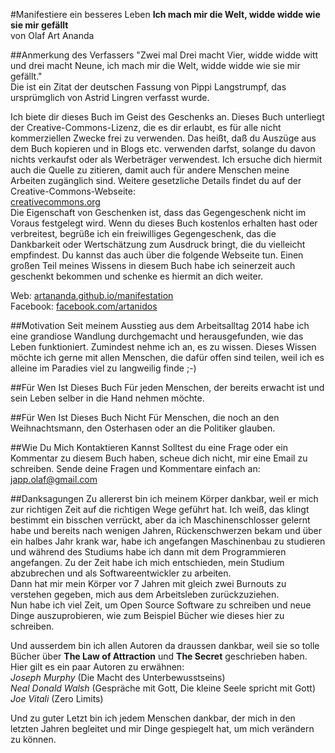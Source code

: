#Manifestiere ein besseres Leben
**Ich mach mir die Welt, widde widde wie sie mir gefällt**  
von Olaf Art Ananda  

##Anmerkung des Verfassers
"Zwei mal Drei macht Vier, widde widde witt und drei macht Neune, ich mach mir die Welt, widde widde wie sie mir gefällt."  
Die ist ein Zitat der deutschen Fassung von Pippi Langstrumpf, das ursprümglich von Astrid Lingren verfasst wurde.

Ich biete dir dieses Buch im Geist des Geschenks an. Dieses Buch unterliegt der Creative-Commons-Lizenz, die es dir erlaubt, es für alle nicht kommerziellen Zwecke frei zu verwenden. Das heißt, daß du Auszüge aus dem Buch kopieren und in Blogs etc. verwenden darfst, solange du davon nichts verkaufst oder als Werbeträger verwendest. Ich ersuche dich hiermit auch die Quelle zu zitieren, damit auch für andere Menschen meine Arbeiten zugänglich sind. Weitere gesetzliche Details findet du auf der Creative-Commons-Webseite:  
[creativecommons.org](creativecommons.org)  
Die Eigenschaft von Geschenken ist, dass das Gegengeschenk nicht im Voraus festgelegt wird. Wenn du dieses Buch kostenlos erhalten hast oder verbreitest, begrüße ich ein freiwilliges Gegengeschenk, das die Dankbarkeit oder Wertschätzung zum Ausdruck bringt, die du vielleicht empfindest. Du kannst das auch über die folgende Webseite tun.
Einen großen Teil meines Wissens in diesem Buch habe ich seinerzeit auch geschenkt bekommen und schenke es hiermit an dich weiter.

Web: 		[artananda.github.io/manifestation](artananda.github.io/manifestation)  
Facebook: 	[facebook.com/artanidos](facebook.com/artanidos)

##Motivation
Seit meinem Ausstieg aus dem Arbeitsalltag 2014 habe ich eine grandiose Wandlung durchgemacht und herausgefunden, wie das Leben funktioniert. Zumindest nehme ich an, es zu wissen. Dieses Wissen möchte ich gerne mit allen Menschen, die dafür offen sind teilen, weil ich es alleine im Paradies viel zu langweilig finde ;-)

##Für Wen Ist Dieses Buch
Für jeden Menschen, der bereits erwacht ist und sein Leben selber in die Hand nehmen möchte.

##Für Wen Ist Dieses Buch Nicht
Für Menschen, die noch an den Weihnachtsmann, den Osterhasen oder an die Politiker glauben.

##Wie Du Mich Kontaktieren Kannst
Solltest du eine Frage oder ein Kommentar zu diesem Buch haben, scheue dich nicht, mir eine Email zu schreiben. Sende deine Fragen und Kommentare einfach an: japp.olaf@gmail.com

##Danksagungen
Zu allererst bin ich meinem Körper dankbar, weil er mich zur richtigen Zeit auf die richtigen Wege geführt hat. Ich weiß, das klingt bestimmt ein bisschen verrückt, aber da ich Maschinenschlosser gelernt habe und bereits nach wenigen Jahren, Rückenschwerzen bekam und über ein halbes Jahr krank war, habe ich angefangen Maschinenbau zu studieren und während des Studiums habe ich dann mit dem Programmieren angefangen. Zu der Zeit habe ich mich entschieden, mein Studium abzubrechen und als Softwareentwickler zu arbeiten.  
Dann hat mir mein Körper vor 7 Jahren mit gleich zwei Burnouts zu verstehen gegeben, mich aus dem Arbeitsleben zurückzuziehen.  
Nun habe ich viel Zeit, um Open Source Software zu schreiben und neue Dinge auszuprobieren, wie zum Beispiel Bücher wie dieses hier zu schreiben.

Und ausserdem bin ich allen Autoren da draussen dankbar, weil sie so tolle Bücher über **The Law of Attraction** und **The Secret** geschrieben haben.  
Hier gilt es ein paar Autoren zu erwähnen:  
*Joseph Murphy* (Die Macht des Unterbewusstseins)  
*Neal Donald Walsh* (Gespräche mit Gott, Die kleine Seele spricht mit Gott)  
*Joe Vitali* (Zero Limits)  

Und zu guter Letzt bin ich jedem Menschen dankbar, der mich in den letzten Jahren begleitet und mir Dinge gespiegelt hat, um mich verändern zu können.